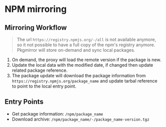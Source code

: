 NPM mirroring
=============

Mirroring Workflow
------------------

> The url `https://registry.npmjs.org/-/all` is not available anymore, so it not possible to have
> a full copy of the npm's registry anymore.
> Pkgmirror will store on-demand and sync local packages.

1. On demand, the proxy will load the remote version if the package is new.
2. Update the local data with the modified date, if changed then update related package reference.
3. The package update will download the package information from ``https://registry.npmjs.org/package_name`` and update tarbal reference to point to the local entry point.


Entry Points
------------

* Get package information: ``/npm/package_name``
* Download archive: ``/npm/package_name/-/package_name-version.tgz``
